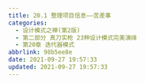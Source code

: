 ```yaml
---
title: 20.1 整理项目信息——苦差事
categories: 
  - 设计模式之禅(第2版)
  - 第二部分 真刀实枪 23种设计模式完美演绎
  - 第20章 迭代器模式
abbrlink: 98b5ee8e
date: 2021-09-27 19:57:33
updated: 2021-09-27 19:57:33
---
```

